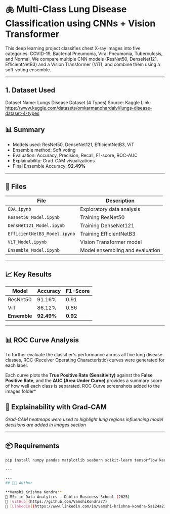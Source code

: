# 🫁 Multi-Class Lung Disease Classification using CNNs + Vision Transformer

This deep learning project classifies chest X-ray images into five categories: COVID-19, Bacterial Pneumonia, Viral Pneumonia, Tuberculosis, and Normal. We compare multiple CNN models (ResNet50, DenseNet121, EfficientNetB3) and a Vision Transformer (ViT), and combine them using a soft-voting ensemble.

---
## 1. Dataset Used
Dataset Name: Lungs Disease Dataset (4 Types)
Source: Kaggle
Link:  https://www.kaggle.com/datasets/omkarmanohardalvi/lungs-disease-dataset-4-types

## 📊 Summary

- Models used: ResNet50, DenseNet121, EfficientNetB3, ViT
- Ensemble method: Soft voting
- Evaluation: Accuracy, Precision, Recall, F1-score, ROC-AUC
- Explainability: Grad-CAM visualizations
- Final Ensemble Accuracy: **92.49%**

---

## 📂 Files

| File | Description |
|------|-------------|
| `EDA.ipynb` | Exploratory data analysis |
| `Resnet50_Model.ipynb` | Training ResNet50 |
| `DensNet121_Model.ipynb` | Training DenseNet121 |
| `EfficientNetB3_Model.ipynb` | Training EfficientNetB3 |
| `ViT_Model.ipynb` | Vision Transformer model |
| `Ensemble_Model.ipynb` | Model ensembling and evaluation |

---

## 📈 Key Results

| Model | Accuracy | F1-Score |
|-------|----------|----------|
| ResNet50 | 91.16% | 0.91 |
| ViT | 86.12% | 0.86 |
| **Ensemble** | **92.49%** | **0.92** |

---
 ## 📊 ROC Curve Analysis

To further evaluate the classifier's performance across all five lung disease classes, ROC (Receiver Operating Characteristic) curves were generated for each label.

Each curve plots the **True Positive Rate (Sensitivity)** against the **False Positive Rate**, and the **AUC (Area Under Curve)** provides a summary score of how well each class is separated.
ROC Curve screenshots added to the images folder*


## 🧠 Explainability with Grad-CAM

*Grad-CAM heatmaps were used to highlight lung regions influencing model decisions are added in images section*


---

## 📦 Requirements

```bash
pip install numpy pandas matplotlib seaborn scikit-learn tensorflow keras torch torchvision timm opencv-python

---

---
## 👨‍💻 Author

**Vamshi Krishna Kondra**  
📍 MSc in Data Analytics – Dublin Business School (2025)  
🔗 [GitHub](https://github.com/VamshiKondra77)  
🔗 [LinkedIn](https://www.linkedin.com/in/vamshi-krishna-kondra-5a124a216/)



